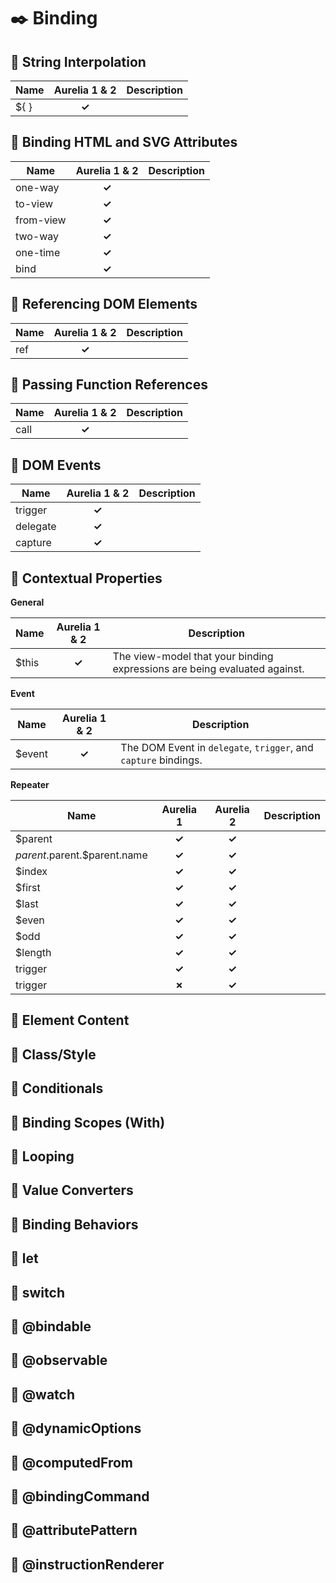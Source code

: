 # :black_nib: Binding

## :open_book: String Interpolation

|Name|Aurelia 1 & 2|Description|
|----|:-----------:|-----------|
|${ }|**✓**        |           |

## :open_book: Binding HTML and SVG Attributes

|Name     |Aurelia 1 & 2|Description|
|---------|:-----------:|-----------|
|one-way  |**✓**        |           |
|to-view  |**✓**        |           |
|from-view|**✓**        |           |
|two-way  |**✓**        |           |
|one-time |**✓**        |           |
|bind     |**✓**        |           |


## :open_book: Referencing DOM Elements

|Name     |Aurelia 1 & 2|Description|
|---------|:-----------:|-----------|
|ref      |**✓**        |           |

## :open_book: Passing Function References

|Name     |Aurelia 1 & 2|Description|
|---------|:-----------:|-----------|
|call     |**✓**        |           |

## :open_book: DOM Events

|Name     |Aurelia 1 & 2|Description|
|---------|:-----------:|-----------|
|trigger  |**✓**        |           |
|delegate |**✓**        |           |
|capture  |**✓**        |           |

## :open_book: Contextual Properties

**General**

|Name     |Aurelia 1 & 2|Description|
|---------|:-----------:|-----------|
|$this    |**✓**        |The view-model that your binding expressions are being evaluated against.|

**Event**

|Name     |Aurelia 1 & 2|Description|
|---------|:-----------:|-----------|
|$event   |**✓**        |The DOM Event in `delegate`, `trigger`, and `capture` bindings.|

**Repeater**

|Name                          |Aurelia 1|Aurelia 2|Description|
|------------------------------|:-------:|:-------:|-----------|
|$parent                       |**✓**    |**✓**   |
|$parent.$parent.$parent.name  |**✓**    |**✓**   |
|$index                        |**✓**    |**✓**   |
|$first                        |**✓**    |**✓**   |
|$last                         |**✓**    |**✓**   |
|$even                         |**✓**    |**✓**   |
|$odd                          |**✓**    |**✓**   |
|$length                       |**✓**    |**✓**   |
|trigger                       |**✓**    |**✓**   |
|trigger                       |**✗**    |**✓**   |


## :open_book: Element Content

## :open_book: Class/Style

## :open_book: Conditionals

## :open_book: Binding Scopes (With)

## :open_book: Looping

## :open_book: Value Converters

## :open_book: Binding Behaviors

## :open_book: let

## :open_book: switch

## :open_book: @bindable

## :open_book: @observable

## :open_book: @watch

## :open_book: @dynamicOptions

## :open_book: @computedFrom

## :open_book: @bindingCommand

## :open_book: @attributePattern

## :open_book: @instructionRenderer
